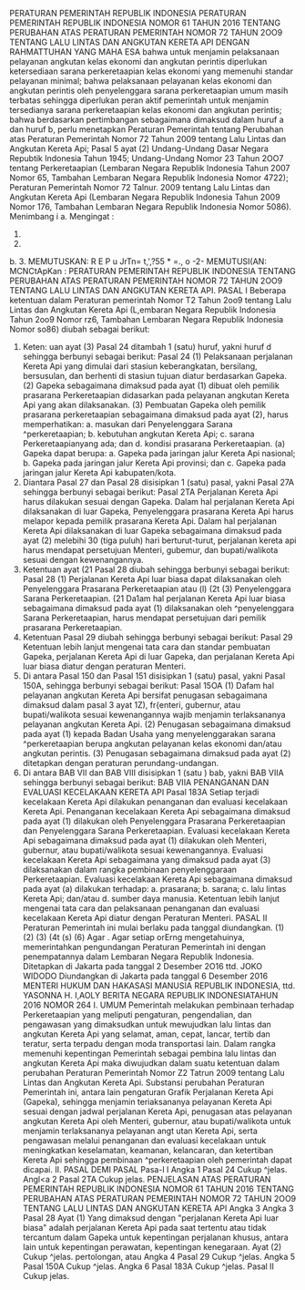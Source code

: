  PERATURAN PEMERINTAH REPUBLIK INDONESIA PERATURAN PEMERINTAH REPUBLIK INDONESIA NOMOR 61 TAHUN 2016 TENTANG PERUBAHAN ATAS PERATURAN PEMERINTAH NOMOR 72 TAHUN 2OO9 TENTANG LALU LINTAS DAN ANGKUTAN KERETA API DENGAN RAHMATTUHAN YANG MAHA ESA bahwa untuk menjamin pelaksanaan pelayanan angkutan kelas ekonomi dan angkutan perintis diperlukan ketersediaan sarana perkeretaapian kelas ekonomi yang memenuhi standar pelayanan minimal; bahwa pelaksanaan pelayanan kelas ekonomi dan angkutan perintis oleh penyelenggara sarana perkeretaapian umum masih terbatas sehingga diperlukan peran aktif pemerintah untuk menjamin tersedianya sarana perkeretaapian kelas ekonomi dan angkutan perintis; bahwa berdasarkan pertimbangan sebagaimana dimaksud dalam huruf a dan huruf b, perlu menetapkan Peraturan Pemerintah tentang Perubahan atas Peraturan Pemerintah Nomor 72 Tahun 2009 tentang Lalu Lintas dan Angkutan Kereta Api; Pasal 5 ayat (2) Undang-Undang Dasar Negara Repubtik Indonesia Tahun 1945; Undang-Undang Nomor 23 Tahun 2OO7 tentang Perkeretaapian (Lembaran Negara Republik Indonesia Tahun 2007 Nomor 65, Tambahan Lembaran Negara Republik Indonesia Nomor 4722); Peraturan Pemerintah Nomor 72 Talnur. 2009 tentang Lalu Lintas dan Angkutan Kereta Api (Lembaran Negara Republik Indonesia Tahun 2009 Nomor 176, Tambahan Lembaran Negara Republik Indonesia Nomor 5086). Menimbang i a.
Mengingat :

1.
2.
b.
3.
MEMUTUSKAN:
 R E P u JrTn= t,',?55 * =., o -2- MEMUTUSI(AN: MCNCtApKan : PERATURAN PEMERINTAH REPUBLIK INDONESIA TENTANG PERUBAHAN ATAS PERATURAN PEMERINTAH NOMOR 72 TAHUN 2OO9 TENTANG LALU LINTAS DAN ANGKUTAN KERETA API. PASAL I Beberapa ketentuan dalam Peraturan pemerintah Nomor T2 Tahun 2oo9 tentang Lalu Lintas dan Angkutan Kereta Api (L,embaran Negara Republik Indonesia Tahun 2oo9 Nomor rz6, Tambahan Lembaran Negara Republik Indonesia Nomor so86) diubah sebagai berikut:
1. Keten: uan ayat (3) Pasal 24 ditambah 1 (satu) huruf, yakni huruf d sehingga berbunyi sebagai berikut: Pasal 24 (1) Pelaksanaan perjalanan Kereta Api yang dimulai dari stasiun keberangkatan, bersilang, bersusulan, dan berhenti di stasiun tujuan diatur berdasarkan Gapeka. (2) Gapeka sebagaimana dimaksud pada ayat (1) dibuat oleh pemilik prasarana Perkeretaapian didasarkan pada pelayanan angkutan Kereta Api yang akan dilaksanakan. (3) Pembuatan Gapeka oleh pemilik prasarana perkeretaapian sebagaimana dimaksud pada ayat (2), harus memperhatikan:
a. masukan dari Penyelenggara Sarana ^perkeretaapian;
b. kebutuhan angkutan Kereta Api;
c. sarana Perkeretaapianyang ada; dan
d. kondisi prasarana Perkeretaapian. (a) Gapeka dapat berupa:
a. Gapeka pada jaringan jalur Kereta Api nasional;
b. Gapeka pada jaringan jalur Kereta Api provinsi; dan
c. Gapeka pada jaringan jalur Kereta Api kabupaten/kota.
2. Diantara Pasal 27 dan Pasal 28 disisipkan 1 (satu) pasal, yakni Pasal 27A sehingga berbunyi sebagai berikut: Pasal 2TA Perjalanan Kereta Api harus dilakukan sesuai dengan Gapeka. Dalam hal perjalanan Kereta Api dilaksanakan di luar Gapeka, Penyelenggara prasarana Kereta Api harus melapor kepada pemilik prasarana Kereta Api. Dalam hal perjalanan Kereta Api dilaksanakan di luar Gapeka sebagaimana dimaksud pada ayat (2) melebihi 30 (tiga puluh) hari berturut-turut, perjalanan kereta api harus mendapat persetujuan Menteri, gubemur, dan bupati/walikota sesuai dengan kewenangannya.
3. Ketentuan ayat (21 Pasal 28 diubah sehingga berbunyi sebagai berikut: Pasal 28 (1) Perjalanan Kereta Api luar biasa dapat dilaksanakan oleh Penyelenggara Prasarana Perkeretaapian atau (l) (2t (3) Penyelenggara Sarana Perkeretaapian. (21 Da1am hal perjalanan Kereta Api luar biasa sebagaimana dimaksud pada ayat (1) dilaksanakan oleh ^penyelenggara Sarana Perkeretaapian, harus mendapat persetujuan dari pemilik prasarana Perkeretaapian.
4. Ketentuan Pasal 29 diubah sehingga berbunyi sebagai berikut: Pasal 29 Ketentuan lebih lanjut mengenai tata cara dan standar pembuatan Gapeka, perjalanan Kereta Api di luar Gapeka, dan perjalanan Kereta Api luar biasa diatur dengan peraturan Menteri.
5. Di antara Pasal 150 dan Pasal 151 disisipkan 1 (satu) pasal, yakni Pasal 150A, sehingga berbunyi sebagai berikut: Pasal 15OA (1) Dafam hal pelayanan angkutan Kereta Api bersifat penugasan sebagaimana dimaksud dalam pasal 3 ayat 1Z), fr{enteri, gubernur, atau bupati/walikota sesuai kewenangannya wajib menjamin terlaksananya pelayanan angkutan Kereta Api.
(2) Penugasan sebagaimana dimaksud pada ayat (1) kepada Badan Usaha yang menyelenggarakan sarana ^perkeretaapian berupa angkutan pelayanan kelas ekonomi dan/atau angkutan perintis.
(3) Penugasan sebagaimana dimaksud pada ayat (2) ditetapkan dengan peraturan perundang-undangan.
6. Di antara BAB VII dan BAB VIII disisipkan 1 (satu ) bab, yakni BAB VIIA sehingga berbunyi sebagai berikut: BAB VIIA PENANGANAN DAN EVALUASI KECELAKAAN KERETA API Pasal 183A Setiap terjadi kecelakaan Kereta Api dilakukan penanganan dan evaluasi kecelakaan Kereta Api. Penanganan kecelakaan Kereta Api sebagaimana dimaksud pada ayat (1) dilakukan oleh Penyelenggara Prasarana Perkeretaapian dan Penyelenggara Sarana Perkeretaapian. Evaluasi kecelakaan Kereta Api sebagaimana dimaksud pada ayat (1) dilakukan oleh Menteri, gubernur, atau bupati/walikota sesuai kewenangannya. Evaluasi kecelakaan Kereta Api sebagaimana yang dimaksud pada ayat (3) dilaksanakan dalam rangka pembinaan penyelenggaraan Perkeretaapian. Evaluasi kecelakaan Kereta Api sebagaimana dimaksud pada ayat (a) dilakukan terhadap:
a. prasarana;
b. sarana;
c. lalu lintas Kereta Api; dan/atau
d. sumber daya manusia. Ketentuan lebih lanjut mengenai tata cara dan pelaksanaan penanganan dan evaluasi kecelakaan Kereta Api diatur dengan Peraturan Menteri. PASAL II Peraturan Pemerintah ini mulai berlaku pada tanggal diundangkan.
(1) (2) (3) (4t (s) (6) Agar . Agar setiap orErng mengetahuinya, memerintahkan pengundangan Peraturan Pemerintah ini dengan penempatannya dalam Lembaran Negara Republik Indonesia. Ditetapkan di Jakarta pada tanggal 2 Desember 2O16 ttd. JOKO WIDODO Diundangkan di Jakarta pada tanggal 6 Desember 2016 MENTERI HUKUM DAN HAKASASI MANUSIA REPUBLIK INDONESIA, ttd. YASONNA H. I,AOLY BERITA NEGARA REPUBLIK INDONESIATAHUN 2016 NOMOR 264 I. UMUM Pemerintah melakukan pembinaan terhadap Perkeretaapian yang meliputi pengaturan, pengendalian, dan pengawasan yang dimaksudkan untuk mewujudkan lalu lintas dan angkutan Kereta Api yang selamat, aman, cepat, lancar, tertib dan teratur, serta terpadu dengan moda transportasi lain. Dalam rangka memenuhi kepentingan Pemerintah sebagai pembina lalu lintas dan angkutan Kereta Api maka diwujudkan dalam suatu ketentuan dalam perubahan Peraturan Pemerintah Nomor Z2 Tatrun 2009 tentang Lalu Lintas dan Angkutan Kereta Api. Substansi perubahan Peraturan Pemerintah ini, antara lain pengaturan Grafik Perjalanan Kereta Api (Gapeka), sehingga menjamin teriaksananya pelayanan Kereta Api sesuai dengan jadwal perjalanan Kereta Api, penugasan atas pelayanan angkutan Kereta Api oleh Menteri, gubernur, atau bupati/walikota untuk menjamin terlaksananya pelayanan angt utan Kereta Api, serta pengawasan melalui penanganan dan evaluasi kecelakaan untuk meningkatkan keselamatan, keamanan, kelancaran, dan ketertiban Kereta Api sehingga pembinaan ^perkeretaapian oleh pemerintah dapat dicapai. II. PASAL DEMI PASAL Pasa-l I Angka 1 Pasal 24 Cukup ^jelas. Angl<a 2 Pasal 2TA Cukup jelas. PENJELASAN ATAS PERATURAN PEMERINTAH REPUBLIK INDONESIA NOMOR 61 TAHUN 2016 TENTANG PERUBAHAN ATAS PERATURAN PEMERINTAH NOMOR 72 TAHUN 2OO9 TENTANG LALU LINTAS DAN ANGKUTAN KERETA API Angka 3 Angka 3 Pasal 28 Ayat (1) Yang dimaksud dengan "perjalanan Kereta Api luar biasa" adalah perjalanan Kereta Api pada saat tertentu atau tidak tercantum dalam Gapeka untuk kepentingan perjalanan khusus, antara lain untuk kepentingan perawatan, kepentingan kenegaraan. Ayat (2) Cukup ^jelas. pertolongan, atau Angka 4 Pasal 29 Cukup ^jelas. Angka 5 Pasal 150A Cukup ^jelas. Angka 6 Pasal 183A Cukup ^jelas. Pasal II Cukup jelas.